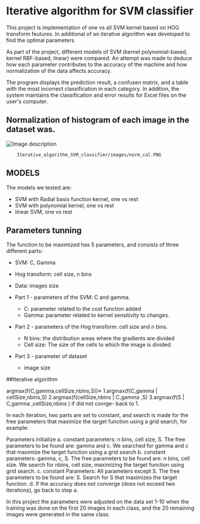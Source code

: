 # Iterative algorithm for SVM classifier
This project is implementation of one vs all SVM kernel based on HOG transform feutures. In additional of an iterative algorithm was developed to find the optimal parameters

As part of the project, different models of SVM (kernel polynomial-based, kernel RBF-based, linear) were compared. An attempt was made to deduce how each parameter contributes to the accuracy of the machine and how normalization of the data affects accuracy.

The program displays the prediction result, a confusen matrix, and a table with the most incorrect classification in each category. In addition, the system maintains the classification and error results for Excel files on the user's computer.

## Normalization of histogram of each image in the dataset was.
![Image description](https://github.com/RanBezen/Iterative_algorithm_SVM_classifier/images/norm_cal.PNG)

        Iterative_algorithm_SVM_classifier/images/norm_cal.PNG
      
## MODELS
The models we tested are:

- SVM with Radial basis function kernel, one vs rest
- SVM with polynomial kernel, one vs rest
- linear SVM, one vs rest

## Parameters tunning
The function to be maximized has 5 parameters, and consists of three different parts:
-	SVM: C, Gamma
-	Hog transform: cell size, n bins
-	Data: images size

- Part 1 - parameters of the SVM: C and gamma.
  - C: parameter related to the cost function added
  - Gamma: parameter related to kernel sensitivity to changes.
- Part 2 -  parameters of the Hog transform: cell size and n bins.
  - N bins: the distribution areas where the gradients are divided
  - Cell size: The size of the cells to which the image is divided.
- Part 3 - parameter of dataset
  - image size
  
##Iterative algorithm
 	
argmax(f(C,gamma,cellSize,nbins,S))≈
1.argmax⁡(f(C,gamma | cellSize,nbins,S)
2.argmax⁡(f(cellSize,nbins | C,gamma ,S)
3.argmax⁡(f(S | C,gamma ,cellSize,nbins )
    if did not covrge- back to 1.

 In each iteration, two parts are set to constant, and search is made for the free parameters that maximize the target function using a grid search, for example:
 
Parameters initialize
a. constant parameters: n bins, cell size, S. The free parameters to be found are: gamma and c. We searched for gamma and c that maximize the target function using a grid search
b. constant parameters: gamma, c, S. The free parameters to be found are: n bins, cell size. We search for nbins, cell size, maximizing the target function using grid search.
c. constant Parameters: All parameters except S. The free parameters to be found are: S. Search for S that maximizes the target function.
d. If the accuracy does not converge (does not exceed two iterations), go back to step a.

In this project the parameters were adjusted on the data set 1-10 when the training was done on the first 20 images in each class, and the 20 remaining images were generated in the same class.
